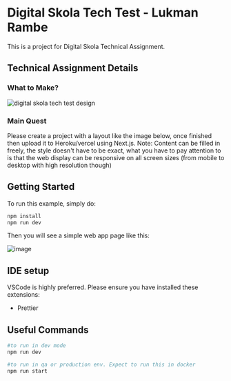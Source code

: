 # Digital Skola Tech Test - Lukman Rambe

This is a project for Digital Skola Technical Assignment.

## Technical Assignment Details ##

### What to Make? ###

![digital skola tech test design](https://github.com/LukmanRambe/digital-skola-tech-test/assets/66102026/f80838a0-ed78-4e52-9993-a28cbab36456)


### Main Quest ###

Please create a project with a layout like the image below, once finished then upload it to Heroku/vercel using Next.js. Note: Content can be filled in freely, the style doesn't have to be exact, what you have to pay attention to is that the web display can be responsive on all screen sizes (from mobile to desktop with high resolution though)

## Getting Started

To run this example, simply do:

```sh
npm install
npm run dev
```

Then you will see a simple web app page like this:

![image](https://github.com/LukmanRambe/digital-skola-tech-test/assets/66102026/5cb3a6bd-ff85-4723-999f-063565e670ea)

## IDE setup

VSCode is highly preferred. Please ensure you have installed these extensions:

- Prettier

## Useful Commands

```sh
#to run in dev mode
npm run dev

#to run in qa or production env. Expect to run this in docker
npm run start
```
